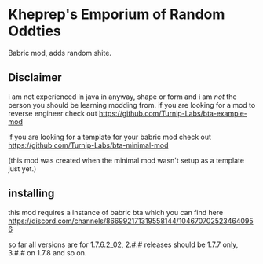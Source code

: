 # Kheprep's Emporium of Random Oddties 

Babric mod, adds random shite.

## Disclaimer
i am not experienced in java in anyway, shape or form and i am *not* the person you should be learning modding from. 
if you are looking for a mod to reverse engineer check out 
https://github.com/Turnip-Labs/bta-example-mod

if you are looking for a template for your babric mod check out
https://github.com/Turnip-Labs/bta-minimal-mod

(this mod was created when the minimal mod wasn't setup as a template just yet.)

## installing
this mod requires a instance of babric bta which you can find here 
https://discord.com/channels/866992171319558144/1046707025234640956

so far all versions are for 1.7.6.2_02, 2.#.# releases should be 1.7.7 only, 3.#.# on 1.7.8 and so on.
